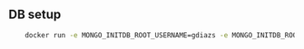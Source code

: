 
## DB setup
``` bash
    docker run -e MONGO_INITDB_ROOT_USERNAME=gdiazs -e MONGO_INITDB_ROOT_PASSWORD=Test1234 -e MONGO_INITDB_DATABASE=activator_db mongo
```
